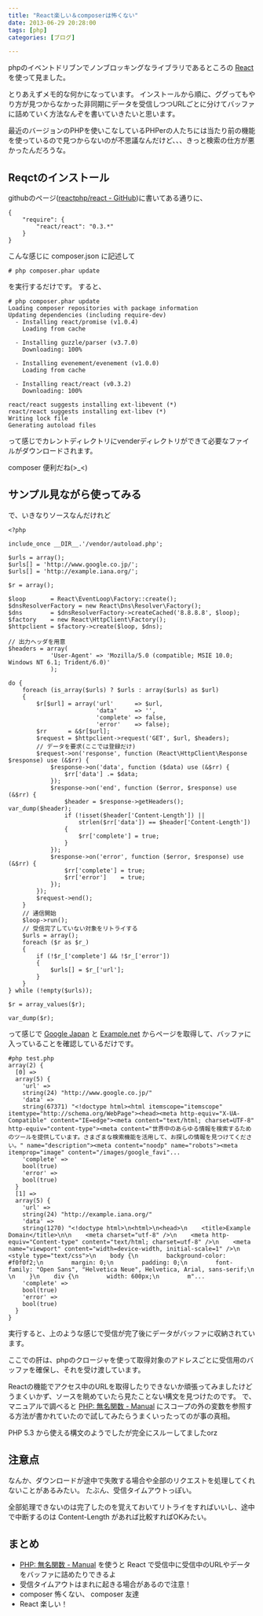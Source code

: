 ```yaml
---
title: "React楽しい＆composerは怖くない"
date: 2013-06-29 20:28:00
tags: [php]
categories: [ブログ]

---
```


phpのイベントドリブンでノンブロッキングなライブラリであるところの [React][1] を使って見ました。

 [1]: http://reactphp.org/

とりあえずメモ的な何かになっています。 インストールから順に、ググってもやり方が見つからなかった非同期にデータを受信しつつURLごとに分けてバッファに詰めていく方法なんぞを書いていきたいと思います。

最近のバージョンのPHPを使いこなしているPHPerの人たちには当たり前の機能を使っているので見つからないのが不思議なんだけど、、、きっと検索の仕方が悪かったんだろうな。

## Reqctのインストール

githubのページ([reactphp/react - GitHub][2])に書いてある通りに、

 [2]: https://github.com/reactphp/react#install

    {
        "require": {
            "react/react": "0.3.*"
        }
    }
    

こんな感じに composer.json に記述して

    # php composer.phar update
    

を実行するだけです。 すると、

    # php composer.phar update
    Loading composer repositories with package information
    Updating dependencies (including require-dev)
      - Installing react/promise (v1.0.4)
        Loading from cache
    
      - Installing guzzle/parser (v3.7.0)
        Downloading: 100%
    
      - Installing evenement/evenement (v1.0.0)
        Loading from cache
    
      - Installing react/react (v0.3.2)
        Downloading: 100%
    
    react/react suggests installing ext-libevent (*)
    react/react suggests installing ext-libev (*)
    Writing lock file
    Generating autoload files
    

って感じでカレントディレクトリにvenderディレクトリができて必要なファイルがダウンロードされます。

composer 便利だね(>_<)

## サンプル見ながら使ってみる

で、いきなりソースなんだけれど

    <?php
    
    include_once __DIR__.'/vendor/autoload.php';
    
    $urls = array();
    $urls[] = 'http://www.google.co.jp/';
    $urls[] = 'http://example.iana.org/';
    
    $r = array();
    
    $loop       = React\EventLoop\Factory::create();
    $dnsResolverFactory = new React\Dns\Resolver\Factory();
    $dns        = $dnsResolverFactory->createCached('8.8.8.8', $loop);
    $factory    = new React\HttpClient\Factory();
    $httpclient = $factory->create($loop, $dns);
    
    // 出力ヘッダを用意
    $headers = array(
                'User-Agent' => 'Mozilla/5.0 (compatible; MSIE 10.0; Windows NT 6.1; Trident/6.0)'
                );
    
    do {
        foreach (is_array($urls) ? $urls : array($urls) as $url)
        {
            $r[$url] = array('url'      => $url,
                             'data'     => '',
                             'complete' => false,
                             'error'    => false);
            $rr      = &$r[$url];
            $request = $httpclient->request('GET', $url, $headers);
            // データを要求(ここでは登録だけ)
            $request->on('response', function (React\HttpClient\Response $response) use (&$rr) {
                $response->on('data', function ($data) use (&$rr) {
                    $rr['data'] .= $data;
                });
                $response->on('end', function ($error, $response) use (&$rr) {
                    $header = $response->getHeaders();
    var_dump($header);
                    if (!isset($header['Content-Length']) ||
                        strlen($rr['data']) == $header['Content-Length'])
                    {
                        $rr['complete'] = true;
                    }
                });
                $response->on('error', function ($error, $response) use (&$rr) {
                    $rr['complete'] = true;
                    $rr['error']    = true;
                });
            });
            $request->end();
        }
        // 通信開始
        $loop->run();
        // 受信完了していない対象をリトライする
        $urls = array();
        foreach ($r as $r_)
        {
            if (!$r_['complete'] && !$r_['error'])
            {
                $urls[] = $r_['url'];
            }
        }
    } while (!empty($urls));
    
    $r = array_values($r);
    
    var_dump($r);
    

って感じで [Google Japan][3] と [Example.net][4] からページを取得して、バッファに入っていることを確認しているだけです。

 [3]: http://www.google.co.jp/
 [4]: http://example.iana.org/

    #php test.php
    array(2) {
      [0] =>
      array(5) {
        'url' =>
        string(24) "http://www.google.co.jp/"
        'data' =>
        string(67371) "<!doctype html><html itemscope="itemscope" itemtype="http://schema.org/WebPage"><head><meta http-equiv="X-UA-Compatible" content="IE=edge"><meta content="text/html; charset=UTF-8" http-equiv="content-type"><meta content="世界中のあらゆる情報を検索するためのツールを提供しています。さまざまな検索機能を活用して、お探しの情報を見つけてください。" name="description"><meta content="noodp" name="robots"><meta itemprop="image" content="/images/google_favi"...
        'complete' =>
        bool(true)
        'error' =>
        bool(true)
      }
      [1] =>
      array(5) {
        'url' =>
        string(24) "http://example.iana.org/"
        'data' =>
        string(1270) "<!doctype html>\n<html>\n<head>\n    <title>Example Domain</title>\n\n    <meta charset="utf-8" />\n    <meta http-equiv="Content-type" content="text/html; charset=utf-8" />\n    <meta name="viewport" content="width=device-width, initial-scale=1" />\n    <style type="text/css">\n    body {\n        background-color: #f0f0f2;\n        margin: 0;\n        padding: 0;\n        font-family: "Open Sans", "Helvetica Neue", Helvetica, Arial, sans-serif;\n        \n    }\n    div {\n        width: 600px;\n        m"...
        'complete' =>
        bool(true)
        'error' =>
        bool(true)
      }
    }
    

実行すると、上のような感じで受信が完了後にデータがバッファに収納されています。

ここでの肝は、phpのクロージャを使って取得対象のアドレスごとに受信用のバッファを確保し、それを受け渡しています。

Reactの機能でアクセス中のURLを取得したりできないか頑張ってみましたけどうまくいかず、ソースを眺めていたら見たことない構文を見つけたのです。 で、マニュアルで調べると [PHP: 無名関数 - Manual][5] にスコープの外の変数を参照する方法が書かれていたので試してみたらうまくいったってのが事の真相。

 [5]: http://www.php.net/manual/ja/functions.anonymous.php

PHP 5.3 から使える構文のようでしたが完全にスルーしてましたorz

## 注意点

なんか、ダウンロードが途中で失敗する場合や全部のリクエストを処理してくれないことがあるみたい。 たぶん、受信タイムアウトっぽい。

全部処理できないのは完了したのを覚えておいてリトライをすればいいし、途中で中断するのは Content-Length があれば比較すればOKみたい。

## まとめ

  * [PHP: 無名関数 - Manual][5] を使うと React で受信中に受信中のURLやデータをバッファに詰めたりできるよ
  * 受信タイムアウトはまれに起きる場合があるので注意！
  * composer 怖くない、 composer 友達
  * React 楽しい！
